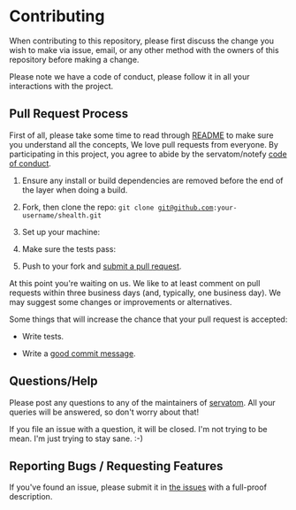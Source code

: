 # Contributing

When contributing to this repository, please first discuss the change you wish to make via issue,
email, or any other method with the owners of this repository before making a change. 

Please note we have a code of conduct, please follow it in all your interactions with the project.

## Pull Request Process
First of all, please take some time to read through [README](https://github.com/Servatom/shealth/blob/main/README.md)  to make sure you understand all the concepts,
We love pull requests from everyone. By participating in this project, you agree to abide by the servatom/notefy [code of conduct].

[code of conduct]: https://github.com/Servatom/shealth/blob/main/CODE_OF_CONDUCT.md

1. Ensure any install or build dependencies are removed before the end of the layer when doing a 
   build.
   
2. Fork, then clone the repo:
      <code>git clone git@github.com:your-username/shealth.git</code>

3. Set up your machine:
4. Make sure the tests pass:
5. Push to your fork and [submit a pull request][pr].

[pr]: https://github.com/servatom/shealth/compare/

At this point you're waiting on us. We like to at least comment on pull requests
within three business days (and, typically, one business day). We may suggest
some changes or improvements or alternatives.

Some things that will increase the chance that your pull request is accepted:

* Write tests.
<!-- * Follow our [style guide][style]. -->
* Write a [good commit message][commit].

<!-- [style]: https://github.com/servatom/guides/tree/master/style -->
[commit]: http://tbaggery.com/2008/04/19/a-note-about-git-commit-messages.html
   
## Questions/Help

Please post any questions to any of the maintainers of
[servatom](https://github.com/Servatom). All your queries will be answered, so don't worry about that!

If you file an issue with a question, it will be closed. I'm not trying to be mean. I'm just trying to stay sane. :-)

## Reporting Bugs / Requesting Features

If you've found an issue, please submit it in [the issues](https://github.com/Servatom/shealth/issues) with a full-proof description.
